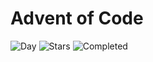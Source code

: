 # Advent of Code

![Day](https://img.shields.io/badge/day%20📅-10-blue) ![Stars](https://img.shields.io/badge/stars%20⭐-15-yellow) ![Completed](https://img.shields.io/badge/days%20completed-7-red)